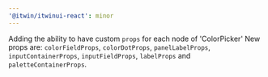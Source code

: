 ```yaml
---
'@itwin/itwinui-react': minor
---
```


Adding the ability to have custom `props` for each node of 'ColorPicker'
New props are: `colorFieldProps`, `colorDotProps`, `panelLabelProps`, `inputContainerProps`, `inputFieldProps`, `labelProps` and `paletteContainerProps`.
